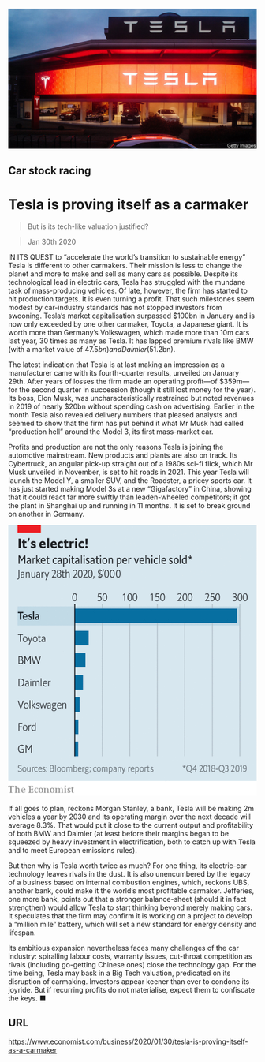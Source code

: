 ![](./images/20200201_WBP504.jpg)

## Car stock racing

# Tesla is proving itself as a carmaker

> But is its tech-like valuation justified?

> Jan 30th 2020

IN ITS QUEST to “accelerate the world’s transition to sustainable energy” Tesla is different to other carmakers. Their mission is less to change the planet and more to make and sell as many cars as possible. Despite its technological lead in electric cars, Tesla has struggled with the mundane task of mass-producing vehicles. Of late, however, the firm has started to hit production targets. It is even turning a profit. That such milestones seem modest by car-industry standards has not stopped investors from swooning. Tesla’s market capitalisation surpassed $100bn in January and is now only exceeded by one other carmaker, Toyota, a Japanese giant. It is worth more than Germany’s Volkswagen, which made more than 10m cars last year, 30 times as many as Tesla. It has lapped premium rivals like BMW (with a market value of $47.5bn) and Daimler ($51.2bn).

The latest indication that Tesla is at last making an impression as a manufacturer came with its fourth-quarter results, unveiled on January 29th. After years of losses the firm made an operating profit—of $359m—for the second quarter in succession (though it still lost money for the year). Its boss, Elon Musk, was uncharacteristically restrained but noted revenues in 2019 of nearly $20bn without spending cash on advertising. Earlier in the month Tesla also revealed delivery numbers that pleased analysts and seemed to show that the firm has put behind it what Mr Musk had called “production hell” around the Model 3, its first mass-market car.

Profits and production are not the only reasons Tesla is joining the automotive mainstream. New products and plants are also on track. Its Cybertruck, an angular pick-up straight out of a 1980s sci-fi flick, which Mr Musk unveiled in November, is set to hit roads in 2021. This year Tesla will launch the Model Y, a smaller SUV, and the Roadster, a pricey sports car. It has just started making Model 3s at a new “Gigafactory” in China, showing that it could react far more swiftly than leaden-wheeled competitors; it got the plant in Shanghai up and running in 11 months. It is set to break ground on another in Germany.



![](./images/20200201_WBC307.png)

If all goes to plan, reckons Morgan Stanley, a bank, Tesla will be making 2m vehicles a year by 2030 and its operating margin over the next decade will average 8.3%. That would put it close to the current output and profitability of both BMW and Daimler (at least before their margins began to be squeezed by heavy investment in electrification, both to catch up with Tesla and to meet European emissions rules).

But then why is Tesla worth twice as much? For one thing, its electric-car technology leaves rivals in the dust. It is also unencumbered by the legacy of a business based on internal combustion engines, which, reckons UBS, another bank, could make it the world’s most profitable carmaker. Jefferies, one more bank, points out that a stronger balance-sheet (should it in fact strengthen) would allow Tesla to start thinking beyond merely making cars. It speculates that the firm may confirm it is working on a project to develop a “million mile” battery, which will set a new standard for energy density and lifespan.

Its ambitious expansion nevertheless faces many challenges of the car industry: spiralling labour costs, warranty issues, cut-throat competition as rivals (including go-getting Chinese ones) close the technology gap. For the time being, Tesla may bask in a Big Tech valuation, predicated on its disruption of carmaking. Investors appear keener than ever to condone its joyride. But if recurring profits do not materialise, expect them to confiscate the keys. ■

## URL

https://www.economist.com/business/2020/01/30/tesla-is-proving-itself-as-a-carmaker

